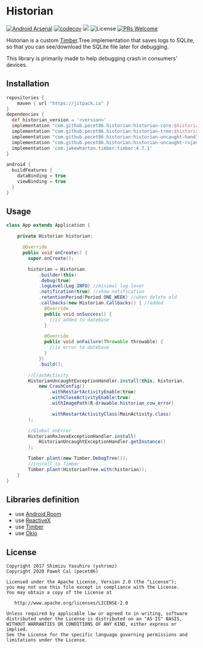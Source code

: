 Historian
===

[![Android Arsenal](https://img.shields.io/badge/Android%20Arsenal-Historian-brightgreen.svg?style=flat)](https://android-arsenal.com/details/1/5329)
[![codecov](https://codecov.io/gh/yshrsmz/historian/branch/master/graph/badge.svg)](https://codecov.io/gh/yshrsmz/historian)
[![](https://jitpack.io/v/pecet86/historian.svg)](https://jitpack.io/#pecet86/historian)
![License](https://img.shields.io/github/license/ChuckerTeam/Chucker.svg)
[![PRs Welcome](https://img.shields.io/badge/PRs-welcome-orange.svg)](http://makeapullrequest.com)

Historian is a custom [Timber](https://github.com/JakeWharton/timber).Tree implementation that saves logs to SQLite, so that you can see/download the SQLite file later for debugging.

This library is primarily made to help debugging crash in consumers' devices.

## Installation

```gradle
repositories {
    maven { url "https://jitpack.io" }
}
dependencies {
  def historian_version = '<version>'
  implementation "com.github.pecet86.historian:historian-core:$historian_version"
  implementation "com.github.pecet86.historian:historian-tree:$historian_version" //connect to timber
  implementation "com.github.pecet86.historian:historian-uncaught-handler:$historian_version" //crash activity
  implementation "com.github.pecet86.historian:historian-uncaught-rxjava2:$historian_version" //RaJava2 global error
  implementation 'com.jakewharton.timber:timber:4.7.1'
}

android {
  buildFeatures {
    dataBinding = true
    viewBinding = true
  }
}
```

## Usage

```java
class App extends Application {

    private Historian historian;

      @Override
      public void onCreate() {
        super.onCreate();

        historian = Historian
            .builder(this)
            .debug(true)
            .logLevel(Log.INFO) //minimal log lever
            .notification(true) //show notification
            .retentionPeriod(Period.ONE_WEEK) //when delete old
            .callbacks(new Historian.Callbacks() { //added
              @Override
              public void onSuccess() {
                //is added to datebase
              }

              @Override
              public void onFailure(Throwable throwable) {
                //is error to datebase
              }
            })
            .build();

        //CrashActivity
        HistorianUncaughtExceptionHandler.install(this, historian,
            new CrashConfig()
                .withRestartActivityEnable(true)
                .withCloseActivityEnable(true)
                .withImagePath(R.drawable.historian_cow_error)

                .withRestartActivityClass(MainActivity.class)
        );

        //Global onError
        HistorianRxJavaExceptionHandler.install(
            HistorianUncaughtExceptionHandler.getInstance()
        );

        Timber.plant(new Timber.DebugTree());
        //install to Timber
        Timber.plant(HistorianTree.with(historian));
    }
}
```

## Libraries definition

- use [Android Room](https://developer.android.com/topic/libraries/architecture/room)
- use [ReactiveX](https://github.com/ReactiveX/RxJava/tree/2.x)
- use [Timber](https://github.com/JakeWharton/timber)
- use [Okio](https://github.com/square/okio)

## License

```
Copyright 2017 Shimizu Yasuhiro (yshrsmz)
Copyright 2020 Paweł Cal (pecet86)

Licensed under the Apache License, Version 2.0 (the "License");
you may not use this file except in compliance with the License.
You may obtain a copy of the License at

   http://www.apache.org/licenses/LICENSE-2.0

Unless required by applicable law or agreed to in writing, software
distributed under the License is distributed on an "AS IS" BASIS,
WITHOUT WARRANTIES OR CONDITIONS OF ANY KIND, either express or implied.
See the License for the specific language governing permissions and
limitations under the License.
```
